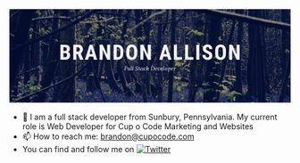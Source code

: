 
<img src="https://raw.githubusercontent.com/BrandonJAllison/BrandonJAllison/master/Brandon%20Allison.png" style= "margin: 0 auto;"/>

- 💬 I am a full stack developer from Sunbury, Pennsylvania.  My current role is Web Developer for Cup o Code Marketing and Websites
- 📫 How to reach me: brandon@cupocode.com
- You can find and follow me on [![Twitter][1.2]][1]

<!-- Icons -->

[1.2]: http://i.imgur.com/wWzX9uB.png (twitter icon without padding)


<!-- Links to your social media accounts -->

[1]: https://https://twitter.com/Web_DevB


<!--
**BrandonJAllison/BrandonJAllison** is a ✨ _special_ ✨ repository because its `README.md` (this file) appears on your GitHub profile.

Here are some ideas to get you started:

- 🔭 I’m currently working on ...
- 🌱 I’m currently learning ...
- 👯 I’m looking to collaborate on ...
- 🤔 I’m looking for help with ...
- 💬 Ask me about ...
- 📫 How to reach me: ...
- 😄 Pronouns: ...
- ⚡ Fun fact: ...
-->
